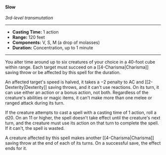 #### Slow
*3rd-level transmutation*
___
- **Casting Time:** 1 action
- **Range:** 120 feet
- **Components:** V, S, M (a drop of molasses)
- **Duration:** Concentration, up to 1 minute
---
You alter time around up to six creatures of your choice in a 40-foot cube within range. Each target must succeed on a [[4-Charisma|Charisma]] saving throw or be affected by this spell for the duration.

An affected target's speed is halved, it takes a −2 penalty to AC and [[2-Dexterity|Dexterity]] saving throws, and it can't use reactions. On its turn, it can use either an action or a bonus action, not both. Regardless of the creature's abilities or magic items, it can't make more than one melee or ranged attack during its turn.

If the creature attempts to cast a spell with a casting time of 1 action, roll a d20. On an 11 or higher, the spell doesn't take effect until the creature's next turn, and the creature must use its action on that turn to complete the spell. If it can't, the spell is wasted.

A creature affected by this spell makes another [[4-Charisma|Charisma]] saving throw at the end of each of its turns. On a successful save, the effect ends for it.
